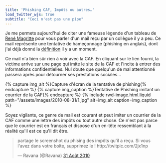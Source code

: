 ```yaml
---
title: 'Phishing CAF, Impôts ou autres…'
load_twitter_wjs: true
subtitle: "Ceci n'est pas une pipe"
---
```


Je me permets aujourd'hui de citer une fameuse légende d'un tableau de [René Magritte](https://fr.wikipedia.org/wiki/Ren%C3%A9_Magritte) pour vous parler d'un mail reçu par un collègue il y a peu. Ce mail représente une tentative de hameçonnage (phishing en anglais), dont j'ai déjà donné la [définition](/notes/2007-04-dangers-du-net-le-phishing/) il y a un moment.

<!-- more -->

Ce mail n'a bien sûr rien à voir avec la CAF. En cliquant sur le lien fourni, la victime arrive sur une page qui imite le site de la CAF et l'incite à entrer des informations confidentielles. Nul doute que quelqu'un de mal attentionné passera après pour détourner ses prestations sociales…

{% capture img_alt %}Capture d'écran de la tentative de phishing{% endcapture %} {% capture img_caption %}Tentative de Phishing imitant un courrier de la CAF{% endcapture %} {% include rwd-image.html.liquid
path="/assets/images/2010-08-31/1.jpg"
alt=img_alt
caption=img_caption
%}

Soyez vigilants, ce genre de mail est courant et peut imiter un courrier de la CAF comme une lettre des impôts ou tout autre chose. Ce n'est pas parce que le courrier est en français et dispose d'un en-tête ressemblant à la réalité qu'il est ce qu'il dit être.

<blockquote class="twitter-tweet" lang="fr"><p lang="fr" dir="ltr">partage le screenshot du phising des impôts qu&#39;il a reçu. Si vous l&#39;avez dans votre boîte, supprimez le ! http://twitpic.com/2jx1np</p>&mdash; Ravana (@Ravana) <a href="https://twitter.com/Ravana/status/22605441781">31 Août 2010</a></blockquote>
